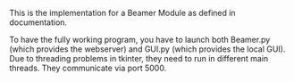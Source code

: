 This is the implementation for a Beamer Module as defined in documentation.

To have the fully working program, you have to launch both Beamer.py (which provides the webserver) and GUI.py (which provides the local GUI). Due to threading problems in tkinter, they need to run in different main threads. They communicate via port 5000.